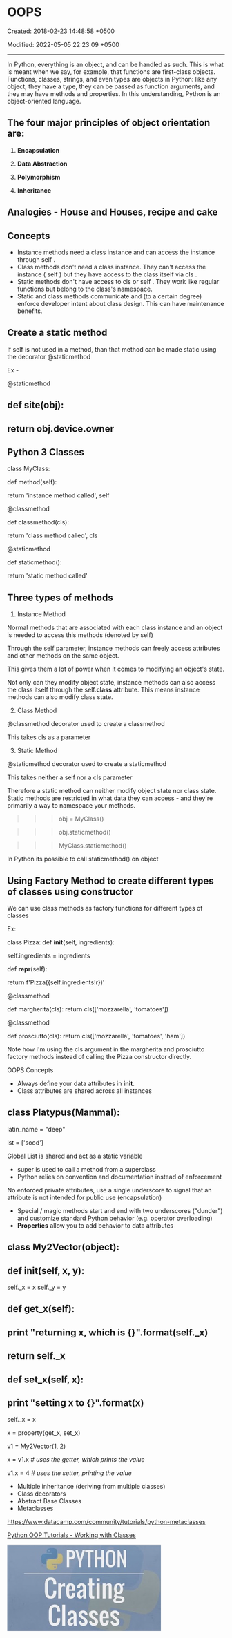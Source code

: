 # OOPS

Created: 2018-02-23 14:48:58 +0500

Modified: 2022-05-05 22:23:09 +0500

---

In Python, everything is an object, and can be handled as such. This is what is meant when we say, for example, that functions are first-class objects. Functions, classes, strings, and even types are objects in Python: like any object, they have a type, they can be passed as function arguments, and they may have methods and properties. In this understanding, Python is an object-oriented language.

## The four major principles of object orientation are:

1.  **Encapsulation**

2.  **Data Abstraction**

3.  **Polymorphism**

4.  **Inheritance**

## Analogies - House and Houses, recipe and cake

## Concepts
-   Instance methods need a class instance and can access the instance through self .
-   Class methods don't need a class instance. They can't access the instance ( self ) but they have access to the class itself via cls .
-   Static methods don't have access to cls or self . They work like regular functions but belong to the class's namespace.
-   Static and class methods communicate and (to a certain degree) enforce developer intent about class design. This can have maintenance benefits.



## Create a static method

If self is not used in a method, than that method can be made static using the decorator @staticmethod

Ex -

@staticmethod

## def site(obj):

## return obj.device.owner



## Python 3 Classes

class MyClass:

def method(self):

return 'instance method called', self

@classmethod

def classmethod(cls):

return 'class method called', cls

@staticmethod

def staticmethod():

return 'static method called'

## Three types of methods

1.  Instance Method

Normal methods that are associated with each class instance and an object is needed to access this methods (denoted by self)

Through the self parameter, instance methods can freely access attributes and other methods on the same object.

This gives them a lot of power when it comes to modifying an object's state.

Not only can they modify object state, instance methods can also access the class itself through the self.__class__ attribute. This means instance methods can also modify class state.

2.  Class Method

@classmethod decorator used to create a classmethod

This takes cls as a parameter

3.  Static Method

@staticmethod decorator used to create a staticmethod

This takes neither a self nor a cls parameter

Therefore a static method can neither modify object state nor class state. Static methods are restricted in what data they can access - and they're primarily a way to namespace your methods.

>>> obj = MyClass()

>>> obj.staticmethod()

>>> MyClass.staticmethod()

In Python its possible to call staticmethod() on object

## Using Factory Method to create different types of classes using constructor

We can use class methods as factory functions for different types of classes

Ex:

class Pizza:
def __init__(self, ingredients):

self.ingredients = ingredients

def __repr__(self):

return f'Pizza({self.ingredients!r})'

@classmethod

def margherita(cls):
return cls(['mozzarella', 'tomatoes'])

@classmethod

def prosciutto(cls):
return cls(['mozzarella', 'tomatoes', 'ham'])

Note how I'm using the cls argument in the margherita and prosciutto factory methods instead of calling the Pizza constructor directly.

OOPS Concepts
-   Always define your data attributes in __init__.
-   Class attributes are shared across all instances

## class Platypus(Mammal):

latin_name = "deep"

lst = ['sood']

Global List is shared and act as a static variable
-   super is used to call a method from a superclass
-   Python relies on convention and documentation instead of enforcement

No enforced private attributes, use a single underscore to signal that an attribute is not intended for public use (encapsulation)


-   Special / magic methods start and end with two underscores ("dunder") and customize standard Python behavior (e.g. operator overloading)
-   **Properties** allow you to add behavior to data attributes

## class My2Vector(object):

## def __init__(self, x, y):

self._x = x
self._y = y

## def get_x(self):

## print "returning x, which is {}".format(self._x)

## return self._x

## def set_x(self, x):

## print "setting x to {}".format(x)

self._x = x

x = property(get_x, set_x)

v1 = My2Vector(1, 2)

x = v1.x *# uses the getter, which prints the value*

v1.x = 4 *# uses the setter, printing the value*


-   Multiple inheritance (deriving from multiple classes)
-   Class decorators
-   Abstract Base Classes
-   Metaclasses

<https://www.datacamp.com/community/tutorials/python-metaclasses>

[Python OOP Tutorials - Working with Classes](https://www.youtube.com/playlist?list=PL-osiE80TeTsqhIuOqKhwlXsIBIdSeYtc)

![image](media/OOPS-image1.jpg)
